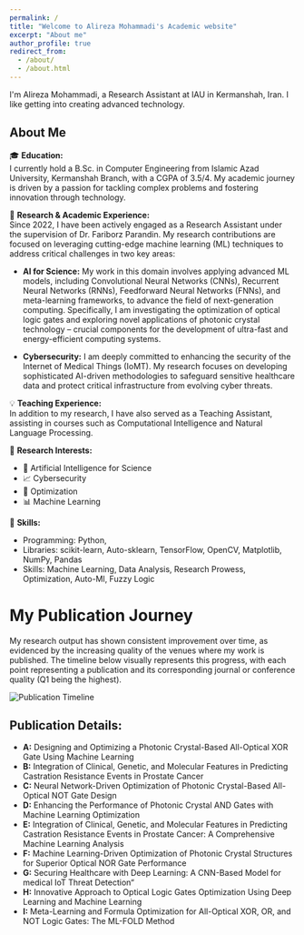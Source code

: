 ```yaml
---
permalink: /
title: "Welcome to Alireza Mohammadi's Academic website"
excerpt: "About me"
author_profile: true
redirect_from:
  - /about/
  - /about.html
---
```


I'm Alireza Mohammadi, a Research Assistant at IAU in Kermanshah, Iran. I like getting into creating advanced technology.

## About Me

🎓 **Education:**  
I currently hold a B.Sc. in Computer Engineering from Islamic Azad University, Kermanshah Branch, with a CGPA of 3.5/4. My academic journey is driven by a passion for tackling complex problems and fostering innovation through technology.

🔬 **Research & Academic Experience:**  
Since 2022, I have been actively engaged as a Research Assistant under the supervision of Dr. Fariborz Parandin.  My research contributions are focused on leveraging cutting-edge machine learning (ML) techniques to address critical challenges in two key areas:

* **AI for Science:**  My work in this domain involves applying advanced ML models, including Convolutional Neural Networks (CNNs), Recurrent Neural Networks (RNNs), Feedforward Neural Networks (FNNs), and meta-learning frameworks, to advance the field of next-generation computing.  Specifically, I am investigating the optimization of optical logic gates and exploring novel applications of photonic crystal technology – crucial components for the development of ultra-fast and energy-efficient computing systems.

* **Cybersecurity:**  I am deeply committed to enhancing the security of the Internet of Medical Things (IoMT). My research focuses on developing sophisticated AI-driven methodologies to safeguard sensitive healthcare data and protect critical infrastructure from evolving cyber threats.


💡 **Teaching Experience:**  
In addition to my research, I have also served as a Teaching Assistant, assisting in courses such as Computational Intelligence and Natural Language Processing. 

🚀 **Research Interests:**
- 🤖 Artificial Intelligence for Science
- 📈 Cybersecurity
- 🔧 Optimization
- 📊 Machine Learning


🔧 **Skills:**
- Programming: Python, 
- Libraries: scikit-learn, Auto-sklearn, TensorFlow, OpenCV, Matplotlib, NumPy, Pandas
- Skills: Machine Learning, Data Analysis, Research Prowess, Optimization, Auto-Ml, Fuzzy Logic

# My Publication Journey

My research output has shown consistent improvement over time, as evidenced by the increasing quality of the venues where my work is published. The timeline below visually represents this progress, with each point representing a publication and its corresponding journal or conference quality (Q1 being the highest).

![Publication Timeline](https://alirezamohamadiam.github.io/images/publication_timeline.png)  <!-- Replace with your image filename -->

## Publication Details:

* **A:** Designing and Optimizing a Photonic Crystal-Based All-Optical XOR Gate Using Machine Learning
* **B:** Integration of Clinical, Genetic, and Molecular Features in Predicting Castration Resistance Events in Prostate Cancer
* **C:** Neural Network-Driven Optimization of Photonic Crystal-Based All-Optical NOT Gate Design
* **D:** Enhancing the Performance of Photonic Crystal AND Gates with Machine Learning Optimization
* **E:** Integration of Clinical, Genetic, and Molecular Features in Predicting
Castration Resistance Events in Prostate Cancer: A Comprehensive Machine Learning Analysis
* **F:** Machine Learning-Driven Optimization of Photonic Crystal Structures for Superior Optical NOR Gate Performance
* **G:** Securing Healthcare with Deep Learning: A CNN-Based Model for medical IoT Threat Detection“
* **H:** Innovative Approach to Optical Logic Gates Optimization Using Deep
Learning and Machine Learning
* **I:** Meta-Learning and Formula Optimization for All-Optical XOR, OR,
and NOT Logic Gates: The ML-FOLD Method


